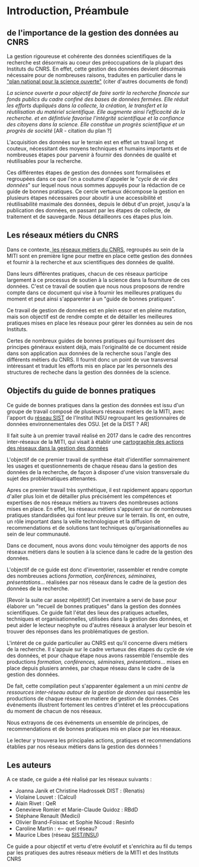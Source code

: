 # Introduction, Préambule

## de l'importance de la gestion des données au CNRS

La gestion rigoureuse et cohérente des données scientifiques de la recherche est désormais au coeur des préoccupations de la plupart des Instituts du CNRS. En effet, cette gestion des données devient désormais nécessaire pour de nombreuses raisons, traduites en particulier dans le  ["plan national pour la science ouverte"](https://www.ouvrirlascience.fr/plan-national-pour-la-science-ouverte/) 
(citer d'autres documents de fond)

*La science ouverte a pour objectif de faire sortir la recherche financée sur fonds publics du cadre confiné des bases de données fermées. 
Elle réduit les efforts dupliqués dans la collecte, la création, le transfert et la réutilisation du matériel scientifique. Elle augmente ainsi l’efficacité de la recherche.
et en défintivie favorise  l’intégrité scientifique et la confiance des citoyens dans la science. Elle constitue un progrès scientifique et un progrès de société*
[AR - citation du plan ?]


L'acquisition des données sur le terrain est en effet un travail long et couteux, nécessitant des moyens techniques et humains importants et de nombreuses étapes pour parvenir à fournir des données de qualité et réutilisables pour la recherche.

Ces différentes étapes de gestion des données sont formalisées et regroupées dans ce que l'on a coutume d'appeler le "*cycle de vie des données*" sur lequel nous nous sommes appuyés pour la rédaction de ce guide de bonnes pratiques. Ce cercle vertueux décompose la gestion en plusieurs étapes
nécessaires pour aboutir à une accessibilité et réutilisabilité maximale des données, depuis le début d'un projet, jusqu'a la publication des données, en passant par les étapes de collecte, de traitement et de sauvegarde.
Nous détailleonrs ces étapes plus loin.

## Les réseaux métiers du CNRS
Dans ce contexte,[ les réseaux métiers du CNRS](http://www.cnrs.fr/mi/spip.php?article465), regroupés au sein de la MITI sont en première ligne pour mettre en place cette gestion des données et fournir à la recherche et aux scientifiques des données de qualité.

Dans leurs différentes pratiques, chacun de ces réseaux participe largement à ce processus de soutien à la science dans la fourniture de ces données. C'est ce travail de soutien que nous nous proposons
de rendre compte dans ce document qui vise à fournir les meilleures pratiques du moment et peut ainsi s'apparenter à un "guide de bonnes pratiques".

Ce travail de gestion de données est en plein essor et en pleine mutation, mais son objectif est de rendre compte et de détailler les meilleures pratiques mises en place les réseaux pour gérer les données au sein de nos Instituts.

Certes de nombreux guides de bonnes pratiques qui fournissent des principes généraux existent déjà, mais l'originalité de ce document 
réside dans son application aux données de la recherche sous l'angle des différents métiers du CNRS. Il fournit donc un point de vue transversal intéressant et traduit les efforts mis en place par les personnels des structures de recheche dans la gestion des données de la science.

## Objectifs du guide de bonnes pratiques

Ce guide de bonnes pratiques dans la gestion des données est issu d'un groupe de travail composé de plusieurs réseaux métiers de la MITI, 
avec l'apport du [réseau SIST](http://sist.cnrs.fr) de l'Institut INSU regroupant les gestionnaires de données environnementales des OSU. 
[et de la DIST ? AR]

Il fait suite à un premier travail réalisé en 2017 dans le cadre des rencontres inter-réseaux de la MITI, qui visait à établir une [cartographie des actions des réseaux dans la gestion des données](http://www.cnrs.fr/mi/IMG/pdf/gtinterreseaux-cartosynthesev6.pdf)

L'objectif de ce premier travail de synthèse était d'identifier sommairement les usages et questionnements de chaque réseau dans la gestion des  données de la recherche, de façon à disposer d'une vision transversale du sujet des problématiques attenantes.

Apres ce premier travail très synthétique, il est rapidement apparu opportun d'aller plus loin et de détailler plus précisément les compétences et expertises de nos réseaux métiers au travers des nombreuses actions mises en place. En effet, les réseaux métiers s'appuient sur de nombreuses pratiques standardisées qui font leur preuve sur le terrain. Ils ont, en outre, un rôle important dans la veille technologique et la diffusion de recommendations et de solutions tant techniques qu'organisationnelles au sein de leur communauté. 

Dans ce document, nous avons donc voulu témoigner des apports de nos réseaux métiers dans le soutien à la science dans le cadre de la gestion des données.


L'objectif de ce guide est donc d'inventorier, rassembler et rendre compte des nombreuses actions *formation, conférences, séminaires, présentations*... réalisées par nos réseaux dans le cadre de la gestion des données de la recherche.

[Revoir la suite car assez répétitif]
Cet inventaire a servi de base pour élaborer un "recueil de bonnes pratiques" dans la gestion des données scientifiques. 
Ce guide fait l'état des lieux des pratiques actuelles, techniques et organisationnelles,  utilisées dans la gestion des données, et peut aider le lecteur neophyte ou d'autres réseaux à analyser leur besoin et trouver des réponses dans les problématiques de gestion.

L'intéret de ce guide particulier au CNRS est qu'il concerne divers métiers de la recherche. 
Il s'appuie sur le cadre vertueux des étapes du cycle de vie des données, et pour chaque étape nous avons rassemblé l'ensemble des productions *formation, conférences, séminaires, présentations*...
mises en place depuis plusiers années, par chaque réseau dans le cadre de la gestion des données.

De fait, cette compilation peut s'apparenter également a un mini *centre de ressources inter-réseau autour de la gestion de données* qui rassemble les productions de chaque réseau en matiere de gestion de données. Ces événements illustrent fortement les centres d'intéret et les préoccupations du moment de chacun de nos réseaux.

Nous extrayons de ces événements un ensemble de principes, de recommendations et de bonnes pratiques mis en place par les réseaux.

Le lecteur y trouvera les principales actions, pratiques et recommendations établies par nos réseaux métiers dans la gestion des données !

## Les auteurs
A ce stade, ce guide a été réalisé par les réseaux suivants :
- Joanna Janik et Christine Hadrossek DIST :  (Renatis)
- Violaine Louvet : (Calcul)
- Alain Rivet : QeR
- Genevieve Romier et Marie-Claude Quidoz : RBdD
- Stéphane Renault (Medici)
- Olivier Brand-Foissac et Sophie Nicoud : Resinfo
- Caroline Martin :  <-- quel réseau?
- Maurice Libes (réseau [SIST/INSU](http://sist.cnrs.fr))

Ce guide a pour objectif et vertu d'etre évolutif et s'enrichira au fil du temps par les pratiques des autres réseaux métiers de la MITI et des Instituts CNRS